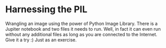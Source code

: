 # Harnessing the PIL
Wrangling an image using the power of Python Image Library. 
There is a Jupiter notebook and two files it needs to run.
Well, in fact it can even run without any additional files as long as you are connected to the Internet. Give it a try :)
Just as an exercise.

